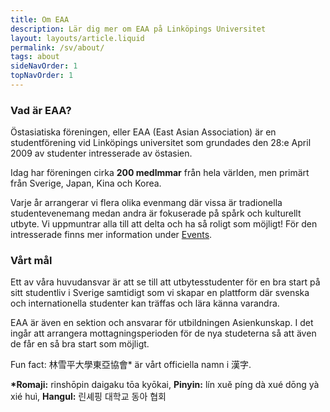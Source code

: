 ```yaml
---
title: Om EAA 
description: Lär dig mer om EAA på Linköpings Universitet
layout: layouts/article.liquid
permalink: /sv/about/
tags: about
sideNavOrder: 1
topNavOrder: 1
---
```



### Vad är EAA?
Östasiatiska föreningen, eller EAA (East Asian Association) är en studentförening vid Linköpings universitet som grundades den 28:e April 2009 av studenter intresserade av östasien. 

Idag har föreningen cirka **200 medlmmar** från hela världen, men primärt från Sverige, Japan, Kina och Korea.

Varje år arrangerar vi flera olika evenmang där vissa är tradionella studentevenemang medan andra är fokuserade på spårk och kulturellt utbyte. Vi uppmuntrar alla till att delta och ha så roligt som möjligt! För den intresserade finns mer information under [Events](../events/1.html).

### Vårt mål

Ett av våra huvudansvar är att se till att utbytesstudenter för en bra start på sitt studentliv i Sverige samtidigt som vi skapar en plattform där svenska och internationella studenter kan träffas och lära känna varandra. 

EAA är även en sektion och ansvarar för utbildningen Asienkunskap. I det ingår att arrangera mottagningsperioden för de nya studeterna så att även de får en så bra start som möjligt.

Fun fact: 林雪平大學東亞協會\* är vårt officiella namn i 漢字.

**\*Romaji:** rinshōpin daigaku tōa kyōkai, **Pinyin:** lín xuě píng dà xué dōng yà xié huì, **Hangul:** 린셰핑 대학교 동아 협회